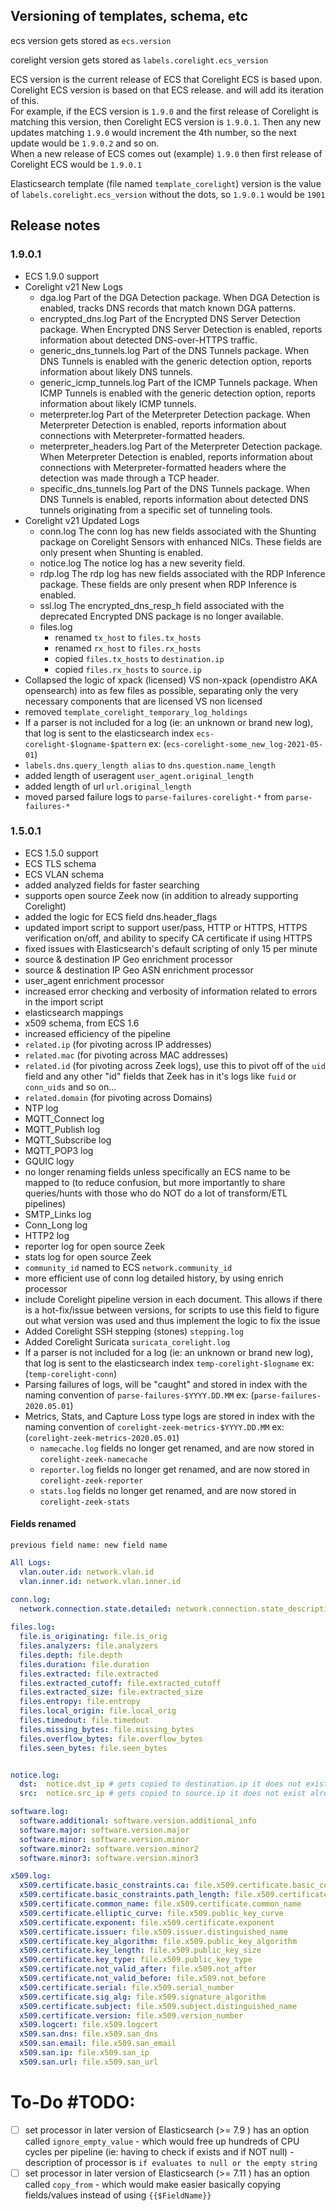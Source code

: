 ## Versioning of templates, schema, etc
ecs version gets stored as `ecs.version`

corelight version gets stored as `labels.corelight.ecs_version`

ECS version is the current release of ECS that Corelight ECS is based upon.  
Corelight ECS version is based on that ECS release. and will add its iteration of this.  
For example, if the ECS version is `1.9.0` and the first release of Corelight is matching this version, then Corelight ECS version is `1.9.0.1`. Then any new updates matching `1.9.0` would increment the 4th number, so the next update would be `1.9.0.2` and so on.  
When a new release of ECS comes out (example) `1.9.0` then first release of Corelight ECS would be `1.9.0.1`

Elasticsearch template (file named `template_corelight`) version is the value of `labels.corelight.ecs_version` without the dots, so `1.9.0.1` would be `1901`

## Release notes

### 1.9.0.1
- ECS 1.9.0 support
- Corelight v21 New Logs
    - dga.log
        Part of the DGA Detection package. When DGA Detection is enabled, tracks DNS records that match known DGA patterns.
    - encrypted_dns.log
        Part of the Encrypted DNS Server Detection package. When Encrypted DNS Server Detection is enabled, reports information about detected DNS-over-HTTPS traffic.
    - generic_dns_tunnels.log
        Part of the DNS Tunnels package. When DNS Tunnels is enabled with the generic detection option, reports information about likely DNS tunnels.
    - generic_icmp_tunnels.log
        Part of the ICMP Tunnels package. When ICMP Tunnels is enabled with the generic detection option, reports information about likely ICMP tunnels.
    - meterpreter.log
        Part of the Meterpreter Detection package. When Meterpreter Detection is enabled, reports information about connections with Meterpreter-formatted headers.
    - meterpreter_headers.log
        Part of the Meterpreter Detection package. When Meterpreter Detection is enabled, reports information about connections with Meterpreter-formatted headers where the detection was made through a TCP header.
    - specific_dns_tunnels.log
        Part of the DNS Tunnels package. When DNS Tunnels is enabled, reports information about detected DNS tunnels originating from a specific set of tunneling tools.
- Corelight v21 Updated Logs
    - conn.log
        The conn log has new fields associated with the Shunting package on Corelight Sensors with enhanced NICs. These fields are only present when Shunting is enabled.
    - notice.log
        The notice log has a new severity field.
    - rdp.log
        The rdp log has new fields associated with the RDP Inference package. These fields are only present when RDP Inference is enabled.
    - ssl.log
        The encrypted_dns_resp_h field associated with the deprecated Encrypted DNS package is no longer available.
    - files.log
      - renamed `tx_host` to `files.tx_hosts`
      - renamed `rx_host` to `files.rx_hosts`
      - copied `files.tx_hosts` to `destination.ip`
      - copied `files.rx_hosts` to `source.ip`
- Collapsed the logic of xpack (licensed) VS non-xpack (opendistro AKA opensearch) into as few files as possible, separating only the very necessary components that are licensed VS non licensed
- removed `template_corelight_temporary_log_holdings`
- If a parser is not included for a log (ie: an unknown or brand new log), that log is sent to the elasticsearch index `ecs-corelight-$logname-$pattern` ex: (`ecs-corelight-some_new_log-2021-05-01`)
- `labels.dns.query_length alias` to `dns.question.name_length`
- added length of useragent `user_agent.original_length` 
- added length of url `url.original_length` 
- moved parsed failure logs to `parse-failures-corelight-*` from `parse-failures-*`


### 1.5.0.1
- ECS 1.5.0 support
- ECS TLS schema
- ECS VLAN schema
- added analyzed fields for faster searching
- supports open source Zeek now (in addition to already supporting Corelight)
- added the logic for ECS field dns.header_flags
- updated import script to support user/pass, HTTP or HTTPS, HTTPS verification on/off, and ability to specify CA certificate if using HTTPS
- fixed issues with Elasticsearch's default scripting of only 15 per minute
- source & destination IP Geo enrichment processor
- source & destination IP Geo ASN enrichment processor
- user_agent enrichment processor
- increased error checking and verbosity of information related to errors in the import script
- elasticsearch mappings
- x509 schema, from ECS 1.6 
- increased efficiency of the pipeline
- `related.ip` (for pivoting across IP addresses)
- `related.mac` (for pivoting across MAC addresses) 
- `related.id` (for pivoting across Zeek logs), use this to pivot off of the `uid` field and any other "id" fields that Zeek has in it's logs like `fuid` or `conn_uids` and so on...
- `related.domain` (for pivoting across Domains)
- NTP log
- MQTT_Connect log
- MQTT_Publish log
- MQTT_Subscribe log
- MQTT_POP3 log
- GQUIC logy
- no longer renaming fields unless specifically an ECS name to be mapped to (to reduce confusion, but more importantly to share queries/hunts with those who do NOT do a lot of transform/ETL pipelines)
- SMTP_Links log
- Conn_Long log
- HTTP2 log
- reporter log for open source Zeek
- stats log for open source Zeek
- `community_id` named to ECS `network.community_id`
- more efficient use of conn log detailed history, by using enrich processor
- include Corelight pipeline version in each document. This allows if there is a hot-fix/issue between versions, for scripts to use this field to figure out what version was used and thus implement the logic to fix the issue
- Added Corelight SSH stepping (stones) `stepping.log`
- Added Corelight Suricata `suricata_corelight.log`
- If a parser is not included for a log (ie: an unknown or brand new log), that log is sent to the elasticsearch index `temp-corelight-$logname` ex: (`temp-corelight-conn`)
- Parsing failures of logs, will be "caught" and stored in index with the naming convention of `parse-failures-$YYYY.DD.MM` ex: (`parse-failures-2020.05.01`)
- Metrics, Stats, and Capture Loss type logs are stored in index with the naming convention of `corelight-zeek-metrics-$YYYY.DD.MM` ex: (`corelight-zeek-metrics-2020.05.01`)
    - `namecache.log` fields no longer get renamed, and are now stored in `corelight-zeek-namecache`
    - `reporter.log` fields no longer get renamed, and are now stored in `corelight-zeek-reporter`
    - `stats.log` fields no longer get renamed, and are now stored in `corelight-zeek-stats`
#### Fields renamed
`previous field name: new field name` 
```yaml
All Logs:
  vlan.outer.id: network.vlan.id
  vlan.inner.id: network.vlan.inner.id

conn.log:
  network.connection.state.detailed: network.connection.state_description    
    
files.log:
  file.is_originating: file.is_orig
  files.analyzers: file.analyzers
  files.depth: file.depth
  files.duration: file.duration
  files.extracted: file.extracted
  files.extracted_cutoff: file.extracted_cutoff
  files.extracted_size: file.extracted_size
  files.entropy: file.entropy
  files.local_origin: file.local_orig
  files.timedout: file.timedout
  files.missing_bytes: file.missing_bytes
  files.overflow_bytes: file.overflow_bytes
  files.seen_bytes: file.seen_bytes


notice.log:
  dst:  notice.dst_ip # gets copied to destination.ip it does not exist already from `id.resp_h`
  src:  notice.src_ip # gets copied to source.ip it does not exist already from `id.orig_h`

software.log:
  software.additional: software.version.additional_info
  software.major: software.version.major
  software.minor: software.version.minor
  software.minor2: software.version.minor2
  software.minor3: software.version.minor3

x509.log:
  x509.certificate.basic_constraints.ca: file.x509.certificate.basic_constraints.ca
  x509.certificate.basic_constraints.path_length: file.x509.certificate.basic_constraints.path_length
  x509.certificate.common_name: file.x509.certificate.common_name
  x509.certificate.elliptic_curve: file.x509.public_key_curve
  x509.certificate.exponent: file.x509.certificate.exponent
  x509.certificate.issuer: file.x509.issuer.distinguished_name
  x509.certificate.key_algorithm: file.x509.public_key_algorithm
  x509.certificate.key_length: file.x509.public_key_size
  x509.certificate.key_type: file.x509.public_key_type
  x509.certificate.not_valid_after: file.x509.not_after
  x509.certificate.not_valid_before: file.x509.not_before
  x509.certificate.serial: file.x509.serial_number
  x509.certificate.sig_alg: file.x509.signature_algorithm
  x509.certificate.subject: file.x509.subject.distinguished_name
  x509.certificate.version: file.x509.version_number
  x509.logcert: file.x509.logcert
  x509.san.dns: file.x509.san_dns
  x509.san.email: file.x509.san_email
  x509.san.ip: file.x509.san_ip
  x509.san.url: file.x509.san_url
```

# To-Do #TODO:
- [ ] set processor in later version of Elasticsearch (>= 7.9 ) has an option called `ignore_empty_value` - which would free up hundreds of CPU cycles per pipeline (ie: having to check if exists and if NOT null) - description of processor is `if evaluates to null or the empty string`
- [ ] set processor in later version of Elasticsearch (>= 7.11 ) has an option called `copy_from` - which would make easier basically copying fields/values instead of using `{{$FieldName}}`

